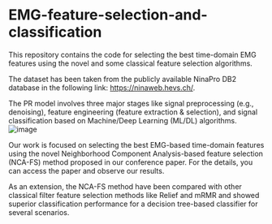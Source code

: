 # EMG-feature-selection-and-classification
This repository contains the code for selecting the best time-domain EMG features using the novel and some classical feature selection algorithms.

The dataset has been taken from the publicly available NinaPro DB2 database in the following link: https://ninaweb.hevs.ch/. 

The PR model involves three major stages like signal preprocessing (e.g., denoising), feature engineering (feature extraction & selection), and signal classification based on Machine/Deep Learning (ML/DL) algorithms.
![image](https://user-images.githubusercontent.com/111345810/208375447-c894a7b8-c6f7-4ce5-be68-0c4fc0a396fa.png)

Our work is focused on selecting the best EMG-based time-domain features using the novel Neighborhood Component Analysis-based feature selection (NCA-FS) method proposed in our conference paper. For the details, you can access the paper and observe our results. 

As an extension, the NCA-FS method have been compared with other classical filter feature selection methods like Relief and mRMR and showed superior classification performance for a decision tree-based classifier for several scenarios. 
